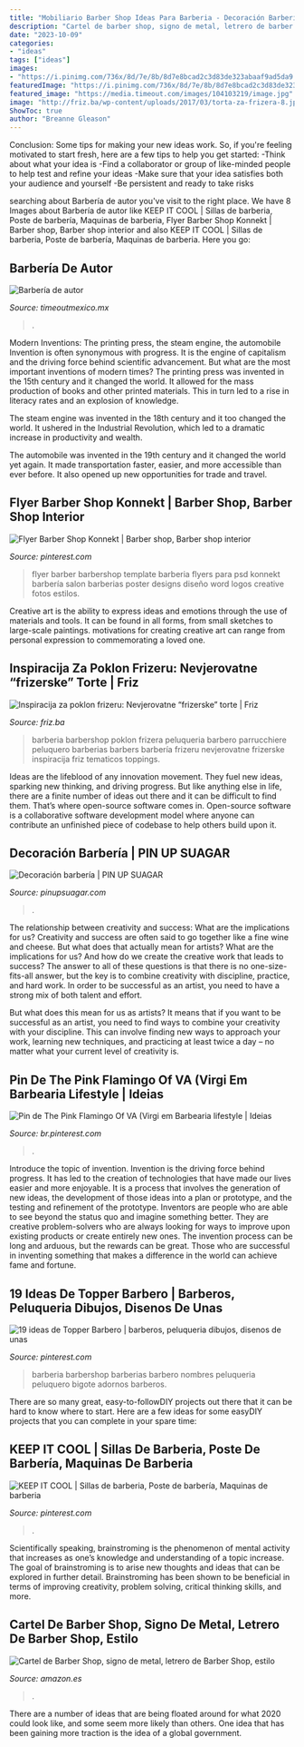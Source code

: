 ```yaml
---
title: "Mobiliario Barber Shop Ideas Para Barberia - Decoración Barbería"
description: "Cartel de barber shop, signo de metal, letrero de barber shop, estilo"
date: "2023-10-09"
categories:
- "ideas"
tags: ["ideas"]
images:
- "https://i.pinimg.com/736x/8d/7e/8b/8d7e8bcad2c3d83de323abaaf9ad5da9.jpg"
featuredImage: "https://i.pinimg.com/736x/8d/7e/8b/8d7e8bcad2c3d83de323abaaf9ad5da9.jpg"
featured_image: "https://media.timeout.com/images/104103219/image.jpg"
image: "http://friz.ba/wp-content/uploads/2017/03/torta-za-frizera-8.jpg"
ShowToc: true
author: "Breanne Gleason"
---
```



Conclusion: Some tips for making your new ideas work.
So, if you're feeling motivated to start fresh, here are a few tips to help you get started: 
-Think about what your idea is 
-Find a collaborator or group of like-minded people to help test and refine your ideas 
-Make sure that your idea satisfies both your audience and yourself 
-Be persistent and ready to take risks

	

		
searching about Barbería de autor you've visit to the right place. We have 8 Images about Barbería de autor like KEEP IT COOL | Sillas de barberia, Poste de barbería, Maquinas de barberia, Flyer Barber Shop Konnekt | Barber shop, Barber shop interior and also KEEP IT COOL | Sillas de barberia, Poste de barbería, Maquinas de barberia. Here you go:
		
    
## Barbería De Autor

<img loading=lazy src="https://media.timeout.com/images/104103219/image.jpg" onerror="this.onerror=null;this.src='https://tse2.mm.bing.net/th?id=OIP.Bcz_1-X3GaPvscwwr_c-_QHaFj&amp;pid=15.1';" alt="Barbería de autor">

_Source: timeoutmexico.mx_

>. 

	

Modern Inventions: The printing press, the steam engine, the automobile
Invention is often synonymous with progress. It is the engine of capitalism and the driving force behind scientific advancement. But what are the most important inventions of modern times?
The printing press was invented in the 15th century and it changed the world. It allowed for the mass production of books and other printed materials. This in turn led to a rise in literacy rates and an explosion of knowledge.

The steam engine was invented in the 18th century and it too changed the world. It ushered in the Industrial Revolution, which led to a dramatic increase in productivity and wealth.

The automobile was invented in the 19th century and it changed the world yet again. It made transportation faster, easier, and more accessible than ever before. It also opened up new opportunities for trade and travel.

    
## Flyer Barber Shop Konnekt | Barber Shop, Barber Shop Interior

<img loading=lazy src="https://i.pinimg.com/736x/8d/7e/8b/8d7e8bcad2c3d83de323abaaf9ad5da9.jpg" onerror="this.onerror=null;this.src='https://tse4.mm.bing.net/th?id=OIP.LJidnaHYbnW7xKI3P04MxgHaKR&amp;pid=15.1';" alt="Flyer Barber Shop Konnekt | Barber shop, Barber shop interior">

_Source: pinterest.com_

>flyer barber barbershop template barberia flyers para psd konnekt barbería salon barberias poster designs diseño word logos creative fotos estilos. 

	

Creative art is the ability to express ideas and emotions through the use of materials and tools. It can be found in all forms, from small sketches to large-scale paintings. motivations for creating creative art can range from personal expression to commemorating a loved one.

    
## Inspiracija Za Poklon Frizeru: Nevjerovatne “frizerske” Torte | Friz

<img loading=lazy src="http://friz.ba/wp-content/uploads/2017/03/torta-za-frizera-8.jpg" onerror="this.onerror=null;this.src='https://tse4.mm.bing.net/th?id=OIP.zV76ZY-Fff2rjxutMugkIAAAAA&amp;pid=15.1';" alt="Inspiracija za poklon frizeru: Nevjerovatne “frizerske” torte | Friz">

_Source: friz.ba_

>barberia barbershop poklon frizera peluqueria barbero parrucchiere peluquero barberias barbers barbería frizeru nevjerovatne frizerske inspiracija friz tematicos toppings. 

	

Ideas are the lifeblood of any innovation movement. They fuel new ideas, sparking new thinking, and driving progress. But like anything else in life, there are a finite number of ideas out there and it can be difficult to find them. That’s where open-source software comes in. Open-source software is a collaborative software development model where anyone can contribute an unfinished piece of codebase to help others build upon it.

    
## Decoración Barbería | PIN UP SUAGAR

<img loading=lazy src="https://pinupsuagar.com/wp-content/uploads/2018/12/91F531EA-C114-430C-A0AB-D28D47B865E7-e1543679092265.jpeg" onerror="this.onerror=null;this.src='https://tse4.mm.bing.net/th?id=OIP.5x2ZzoNdABPlvyQtdo7uSQHaJ4&amp;pid=15.1';" alt="Decoración barbería | PIN UP SUAGAR">

_Source: pinupsuagar.com_

>. 

	

The relationship between creativity and success: What are the implications for us?
Creativity and success are often said to go together like a fine wine and cheese. But what does that actually mean for artists? What are the implications for us? And how do we create the creative work that leads to success?
The answer to all of these questions is that there is no one-size-fits-all answer, but the key is to combine creativity with discipline, practice, and hard work. In order to be successful as an artist, you need to have a strong mix of both talent and effort.

But what does this mean for us as artists? It means that if you want to be successful as an artist, you need to find ways to combine your creativity with your discipline. This can involve finding new ways to approach your work, learning new techniques, and practicing at least twice a day – no matter what your current level of creativity is.

    
## Pin De The Pink Flamingo Of VA (Virgi Em Barbearia Lifestyle | Ideias

<img loading=lazy src="https://i.pinimg.com/736x/6e/de/9f/6ede9fa93ed2afdf0f6fd514efa89855.jpg" onerror="this.onerror=null;this.src='https://tse2.mm.bing.net/th?id=OIP.Q2Do65cUS7Vz550Zk59ajQHaNL&amp;pid=15.1';" alt="Pin de The Pink Flamingo Of VA (Virgi em Barbearia lifestyle | Ideias">

_Source: br.pinterest.com_

>. 

	

Introduce the topic of invention.
Invention is the driving force behind progress. It has led to the creation of technologies that have made our lives easier and more enjoyable. It is a process that involves the generation of new ideas, the development of those ideas into a plan or prototype, and the testing and refinement of the prototype. Inventors are people who are able to see beyond the status quo and imagine something better. They are creative problem-solvers who are always looking for ways to improve upon existing products or create entirely new ones. The invention process can be long and arduous, but the rewards can be great. Those who are successful in inventing something that makes a difference in the world can achieve fame and fortune.

    
## 19 Ideas De Topper Barbero | Barberos, Peluqueria Dibujos, Disenos De Unas

<img loading=lazy src="https://i.pinimg.com/474x/52/6e/0c/526e0c52074239ab4e297b86feff11c3.jpg" onerror="this.onerror=null;this.src='https://tse1.mm.bing.net/th?id=OIP.rEJ64j0Z8LOJxAwDBI06nAAAAA&amp;pid=15.1';" alt="19 ideas de Topper Barbero | barberos, peluqueria dibujos, disenos de unas">

_Source: pinterest.com_

>barberia barbershop barberias barbero nombres peluqueria peluquero bigote adornos barberos. 

	

There are so many great, easy-to-followDIY projects out there that it can be hard to know where to start. Here are a few ideas for some easyDIY projects that you can complete in your spare time: 

    
## KEEP IT COOL | Sillas De Barberia, Poste De Barbería, Maquinas De Barberia

<img loading=lazy src="https://i.pinimg.com/originals/62/09/3e/62093ef4064599881545685605877d64.jpg" onerror="this.onerror=null;this.src='https://tse4.mm.bing.net/th?id=OIP.jUJTjpEdvs1gqZCwOQqBEQHaLH&amp;pid=15.1';" alt="KEEP IT COOL | Sillas de barberia, Poste de barbería, Maquinas de barberia">

_Source: pinterest.com_

>. 

	

Scientifically speaking, brainstroming is the phenomenon of mental activity that increases as one’s knowledge and understanding of a topic increase. The goal of brainstroming is to arise new thoughts and ideas that can be explored in further detail. Brainstroming has been shown to be beneficial in terms of improving creativity, problem solving, critical thinking skills, and more.

    
## Cartel De Barber Shop, Signo De Metal, Letrero De Barber Shop, Estilo

<img loading=lazy src="https://images-na.ssl-images-amazon.com/images/I/A14Ly%2B7A2OL.__AC_SY300_QL70_ML2_.jpg" onerror="this.onerror=null;this.src='https://tse4.mm.bing.net/th?id=OIP.kGet_aQ9KZH7wUsvnDiRqAAAAA&amp;pid=15.1';" alt="Cartel de Barber Shop, signo de metal, letrero de Barber Shop, estilo">

_Source: amazon.es_

>. 

	

There are a number of ideas that are being floated around for what 2020 could look like, and some seem more likely than others. One idea that has been gaining more traction is the idea of a global government.

